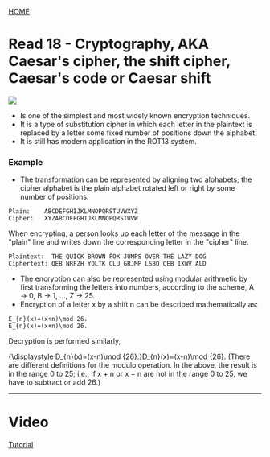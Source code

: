 [ HOME ](README.md)
# Read 18 - Cryptography, AKA Caesar's cipher, the shift cipher, Caesar's code or Caesar shift

![](https://upload.wikimedia.org/wikipedia/commons/thumb/4/4a/Caesar_cipher_left_shift_of_3.svg/330px-Caesar_cipher_left_shift_of_3.svg.png)

- Is one of the simplest and most widely known encryption techniques.
- It is a type of substitution cipher in which each letter in the plaintext is replaced by a letter some fixed number of positions down the alphabet. 
- It is still has modern application in the ROT13 system.

### Example
- The transformation can be represented by aligning two alphabets; the cipher alphabet is the plain alphabet rotated left or right by some number of positions.
```
Plain:    ABCDEFGHIJKLMNOPQRSTUVWXYZ
Cipher:   XYZABCDEFGHIJKLMNOPQRSTUVW
```

When encrypting, a person looks up each letter of the message in the "plain" line and writes down the corresponding letter in the "cipher" line.

```
Plaintext:  THE QUICK BROWN FOX JUMPS OVER THE LAZY DOG
Ciphertext: QEB NRFZH YOLTK CLU GRJMP LSBO QEB IXWV ALD
```

- The encryption can also be represented using modular arithmetic by first transforming the letters into numbers, according to the scheme, A → 0, B → 1, ..., Z → 25. 
- Encryption of a letter x by a shift n can be described mathematically as:

```
E_{n}(x)=(x+n)\mod 26.
E_{n}(x)=(x+n)\mod 26.
```
Decryption is performed similarly,

{\displaystyle D_{n}(x)=(x-n)\mod {26}.}D_{n}(x)=(x-n)\mod {26}.
(There are different definitions for the modulo operation. In the above, the result is in the range 0 to 25; i.e., if x + n or x − n are not in the range 0 to 25, we have to subtract or add 26.)

___

# Video
[Tutorial](https://www.youtube.com/watch?v=jhXCTbFnK8o)